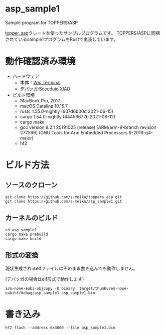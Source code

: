 # asp_sample1
Sample program for TOPPERS/ASP

[topper_asp](https://github.com/s-meika/toppers_asp)クレートを使ったサンプルプログラムです。
TOPPERS/ASPに同梱されているsample1プログラムをRustで実装しています。

# 動作確認済み環境

- ハードウェア
    - 本体：[Wio Terminal](https://wiki.seeedstudio.com/jp/Wio-Terminal-Getting-Started/)
    - デバッガ:[Seeeduio XIAO](https://wiki.seeedstudio.com/jp/Seeeduino-XIAO/)
- ビルド環境
    - MacBook Pro, 2017
    - macOS Catalina 10.15.7
    - rustc 1.55.0-nightly (607d6b00d 2021-06-15)
    - cargo 1.54.0-nightly (44456677b 2021-06-12)
    - cargo make
    - gcc version 9.2.1 20191025 (release) [ARM/arm-9-branch revision 277599] (GNU Tools for Arm Embedded Processors 9-2019-q4-major)
    - hf2

# ビルド方法
## ソースのクローン

```
git clone https://github.com/s-meika/toppers_asp.git
git clone https://github.com/s-meika/asp_sample1.git
```

## カーネルのビルド
```
cd asp_sample1
cargo make prebuild
cargo make build
```

## 形式の変換

現状生成されるelfファイルはそのまま書き込んでも動作しません。

(デバッガの場合はelf形式で動作します)

```
arm-none-eabi-objcopy -O binary  target/thumbv7em-none-eabihf/debug/asp_sample1 asp_sample1.bin
```

# 書き込み

```
hf2 flash --address 0x4000 --file asp_sample1.bin
```

